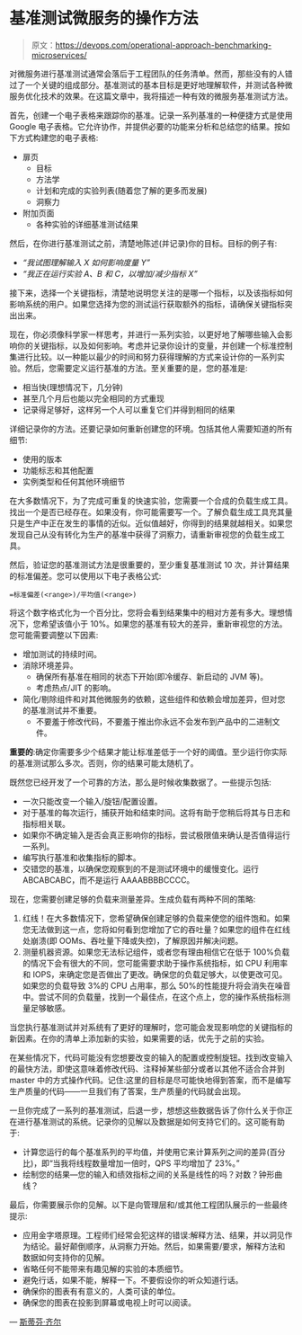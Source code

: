 # 基准测试微服务的操作方法

> 原文：<https://devops.com/operational-approach-benchmarking-microservices/>

对微服务进行基准测试通常会落后于工程团队的任务清单。然而，那些没有的人错过了一个关键的组成部分。基准测试的基本目标是更好地理解软件，并测试各种微服务优化技术的效果。在这篇文章中，我将描述一种有效的微服务基准测试方法。

首先，创建一个电子表格来跟踪你的基准。记录一系列基准的一种便捷方式是使用 Google 电子表格。它允许协作，并提供必要的功能来分析和总结您的结果。按如下方式构建您的电子表格:

*   扉页
    *   目标
    *   方法学
    *   计划和完成的实验列表(随着您了解的更多而发展)
    *   洞察力
*   附加页面
    *   各种实验的详细基准测试结果

然后，在你进行基准测试之前，清楚地陈述(并记录)你的目标。目标的例子有:

*   *“我试图理解输入 X 如何影响度量 Y”*
*   *“我正在运行实验 A、B 和 C，以增加/减少指标 X”*

接下来，选择一个关键指标，清楚地说明您关注的是哪一个指标，以及该指标如何影响系统的用户。如果您选择为您的测试运行获取额外的指标，请确保关键指标突出出来。

现在，你必须像科学家一样思考，并进行一系列实验，以更好地了解哪些输入会影响你的关键指标，以及如何影响。考虑并记录你设计的变量，并创建一个标准控制集进行比较。以一种能以最少的时间和努力获得理解的方式来设计你的一系列实验。然后，您需要定义运行基准的方法。至关重要的是，您的基准是:

*   相当快(理想情况下，几分钟)
*   甚至几个月后也能以完全相同的方式重现
*   记录得足够好，这样另一个人可以重复它们并得到相同的结果

详细记录你的方法。还要记录如何重新创建您的环境。包括其他人需要知道的所有细节:

*   使用的版本
*   功能标志和其他配置
*   实例类型和任何其他环境细节

在大多数情况下，为了完成可重复的快速实验，您需要一个合成的负载生成工具。找出一个是否已经存在。如果没有，你可能需要写一个。了解负载生成工具充其量只是生产中正在发生的事情的近似。近似值越好，你得到的结果就越相关。如果您发现自己从没有转化为生产的基准中获得了洞察力，请重新审视您的负载生成工具。

然后，验证您的基准测试方法是很重要的，至少重复基准测试 10 次，并计算结果的标准偏差。您可以使用以下电子表格公式:

```
=标准偏差(<range>)/平均值(<range>)
```

将这个数字格式化为一个百分比，您将会看到结果集中的相对方差有多大。理想情况下，您希望该值小于 10%。如果您的基准有较大的差异，重新审视您的方法。您可能需要调整以下因素:

*   增加测试的持续时间。
*   消除环境差异。
    *   确保所有基准在相同的状态下开始(即冷缓存、新启动的 JVM 等)。
    *   考虑热点/JIT 的影响。
*   简化/剔除组件和对其他微服务的依赖，这些组件和依赖会增加差异，但对您的基准测试并不重要。
    *   不要羞于修改代码，不要羞于推出你永远不会发布到产品中的二进制文件。

**重要的**:确定你需要多少个结果才能让标准差低于一个好的阈值。至少运行你实际的基准测试那么多次。否则，你的结果可能太随机了。

既然您已经开发了一个可靠的方法，那么是时候收集数据了。一些提示包括:

*   一次只能改变一个输入/旋钮/配置设置。
*   对于基准的每次运行，捕获开始和结束时间。这将有助于您稍后将其与日志和指标相关联。
*   如果你不确定输入是否会真正影响你的指标，尝试极限值来确认是否值得运行一系列。
*   编写执行基准和收集指标的脚本。
*   交错您的基准，以确保您观察到的不是测试环境中的缓慢变化。运行 ABCABCABC，而不是运行 AAAABBBBCCCC。

现在，您需要创建足够的负载来测量差异。生成负载有两种不同的策略:

1.  红线！在大多数情况下，您希望确保创建足够的负载来使您的组件饱和。如果您无法做到这一点，您将如何看到您增加了它的吞吐量？如果您的组件在红线处崩溃(即 OOMs、吞吐量下降或失控)，了解原因并解决问题。
2.  测量机器资源。如果您无法标记组件，或者您有理由相信它在低于 100%负载的情况下会有很大的不同，您可能需要求助于操作系统指标，如 CPU 利用率和 IOPS，来确定您是否做出了更改。确保您的负载足够大，以使更改可见。如果您的负载导致 3%的 CPU 占用率，那么 50%的性能提升将会消失在噪音中。尝试不同的负载量，找到一个最佳点，在这个点上，您的操作系统指标测量足够敏感。

当您执行基准测试并对系统有了更好的理解时，您可能会发现影响您的关键指标的新因素。在你的清单上添加新的实验，如果需要的话，优先于之前的实验。

在某些情况下，代码可能没有您想要改变的输入的配置或控制旋钮。找到改变输入的最快方法，即使这意味着修改代码、注释掉某些部分或者以其他不适合合并到 master 中的方式操作代码。记住:这里的目标是尽可能快地得到答案，而不是编写生产质量的代码——一旦我们有了答案，生产质量的代码就会出现。

一旦你完成了一系列的基准测试，后退一步，想想这些数据告诉了你什么关于你正在进行基准测试的系统。记录你的见解以及数据是如何支持它们的。这可能有助于:

*   计算您运行的每个基准系列的平均值，并使用它来计算系列之间的差异(百分比)，即“当我将线程数量增加一倍时，QPS 平均增加了 23%。”
*   绘制您的结果—您的输入和绩效指标之间的关系是线性的吗？对数？钟形曲线？

最后，你需要展示你的见解。以下是向管理层和/或其他工程团队展示的一些最终提示:

*   应用金字塔原理。工程师们经常会犯这样的错误:解释方法、结果，并以洞见作为结论。最好颠倒顺序，从洞察力开始。然后，如果需要/要求，解释方法和数据如何支持你的见解。
*   省略任何不能带来有趣见解的实验的本质细节。
*   避免行话，如果不能，解释一下。不要假设你的听众知道行话。
*   确保你的图表有有意义的，人类可读的单位。
*   确保您的图表在投影到屏幕或电视上时可以阅读。

— [斯蒂芬·齐尔](https://devops.com/author/szier/)